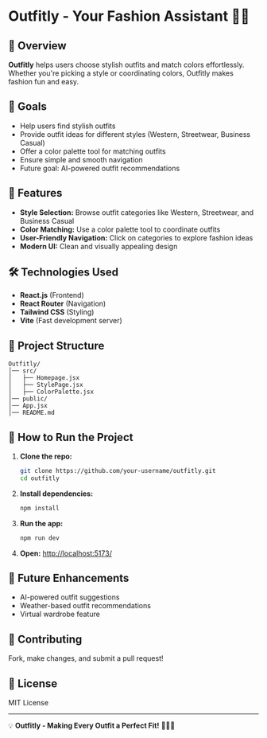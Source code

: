 # Outfitly - Your Fashion Assistant 👗🎨

## 📌 Overview
**Outfitly** helps users choose stylish outfits and match colors effortlessly. Whether you're picking a style or coordinating colors, Outfitly makes fashion fun and easy.

## 🎯 Goals
- Help users find stylish outfits  
- Provide outfit ideas for different styles (Western, Streetwear, Business Casual)  
- Offer a color palette tool for matching outfits  
- Ensure simple and smooth navigation  
- Future goal: AI-powered outfit recommendations  

## 🚀 Features
- **Style Selection:** Browse outfit categories like Western, Streetwear, and Business Casual  
- **Color Matching:** Use a color palette tool to coordinate outfits  
- **User-Friendly Navigation:** Click on categories to explore fashion ideas  
- **Modern UI:** Clean and visually appealing design  

## 🛠️ Technologies Used
- **React.js** (Frontend)  
- **React Router** (Navigation)  
- **Tailwind CSS** (Styling)  
- **Vite** (Fast development server)  

## 📂 Project Structure
```
Outfitly/
│── src/
│   ├── Homepage.jsx
│   ├── StylePage.jsx
│   ├── ColorPalette.jsx
│── public/
│── App.jsx
│── README.md
```

## 📌 How to Run the Project
1. **Clone the repo:**
   ```sh
   git clone https://github.com/your-username/outfitly.git
   cd outfitly
   ```
2. **Install dependencies:**
   ```sh
   npm install
   ```
3. **Run the app:**
   ```sh
   npm run dev
   ```
4. **Open:** [http://localhost:5173/](http://localhost:5173/)

## 🔮 Future Enhancements
- AI-powered outfit suggestions  
- Weather-based outfit recommendations  
- Virtual wardrobe feature  

## 🤝 Contributing
Fork, make changes, and submit a pull request!  

## 📜 License
MIT License  

---
💡 **Outfitly - Making Every Outfit a Perfect Fit!** 👕👗✨